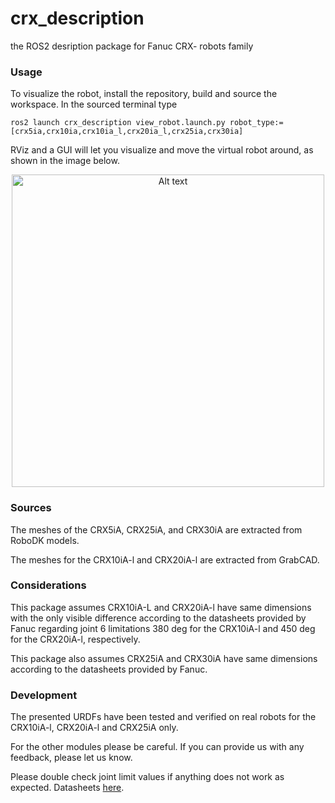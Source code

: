 # crx_description
the ROS2 desription package for Fanuc CRX- robots family

### Usage
To visualize the robot, install the repository, build and source the workspace. In the sourced terminal type

```console
ros2 launch crx_description view_robot.launch.py robot_type:=[crx5ia,crx10ia,crx10ia_l,crx20ia_l,crx25ia,crx30ia]
```

RViz and a GUI will let you visualize and move the virtual robot around, as shown in the image below.

<p align="center">
<img title="RViz vizualization" alt="Alt text" src="../doc/rviz_view.png" width="500" >
</p>



### Sources

The meshes of the CRX5iA, CRX25iA, and CRX30iA are extracted from RoboDK models.

The meshes for the CRX10iA-l and CRX20iA-l are extracted from GrabCAD.


### Considerations

This package assumes CRX10iA-L and CRX20iA-l have same dimensions with the only visible difference according to the datasheets provided by Fanuc regarding joint 6 limitations 380 deg for the CRX10iA-l and 450 deg for the CRX20iA-l, respectively.

This package also assumes CRX25iA and CRX30iA have same dimensions according to the datasheets provided by Fanuc.

### Development

The presented URDFs have been tested and verified on real robots for the CRX10iA-l, CRX20iA-l and CRX25iA only.

For the other modules please be careful. If you can provide us with any feedback, please let us know.

Please double check joint limit values if anything does not work as expected. Datasheets [here](https://www.fanuc.eu/eu-en/crx-series).
